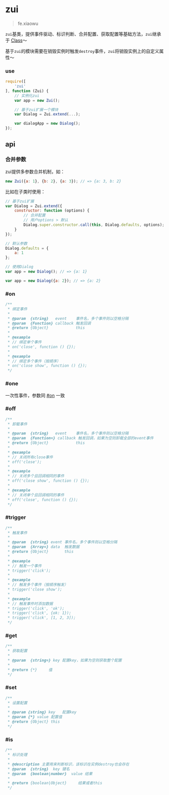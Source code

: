 # zui

> fe.xiaowu

`zui`基类，提供事件驱动、标识判断、合并配置、获取配置等基础方法，`zui`继承于 [Class](src/base/Class.md)～

基于`zui`的模块需要在销毁实例时触发`destroy`事件，`zui`将销毁实例上的自定义属性～

### use

```js
require([
    'zui'
], function (Zui) {
    // 实例化zui
    var app = new Zui();

    // 基于zui扩展一个模块
    var Dialog = Zui.extend(...);

    var dialogApp = new Dialog();
});
```

## api

### 合并参数

zui提供多参数合并机制，如：

```js
new Zui({a: 1}, {b: 2}, {a: 3}); // => {a: 3, b: 2}
```

比如在子类时使用：

```js
// 基于zui扩展
var Dialog = Zui.extend({
    constructor: function (options) {
        // 合并配置
        // 用户options > 默认
        Dialog.super.constructor.call(this, Dialog.defaults, options);
    }
});

// 默认参数
Dialog.defaults = {
    a: 1
};

// 使用Dialog
var app = new Dialog(); // => {a: 1}

var app = new Dialog({a: 2}); // => {a: 2}
```

### #on

```js
/**
 * 绑定事件
 *
 * @param  {string}   event    事件名，多个事件则以空格分隔
 * @param  {Function} callback 触发回调
 * @return {Object}            this
 *
 * @example
 * // 绑定单个事件
 * on('close', function () {});
 *
 * @example
 * // 绑定多个事件（按顺序）
 * on('close show', function () {});
 */
```

### #one

一次性事件，参数同 [#on](#on) 一致

### #off

```js
/**
 * 卸载事件
 *
 * @param  {string}   event    事件名，多个事件则以空格分隔
 * @param  {Function=} callback 触发回调，如果为空则卸载全部的event事件
 * @return {Object}            this
 *
 * @example
 * // 关闭所有close事件
 * off('close');
 *
 * @example
 * // 关闭多个且回调相同的事件
 * off('close show', function () {});
 *
 * @example
 * // 关闭单个且回调相同的事件
 * off('close', function () {});
 */
```

### #trigger

```js
/**
 * 触发事件
 *
 * @param  {string} event 事件名，多个事件则以空格分隔
 * @param  {Array=} data  触发数据
 * @return {Object}       this
 *
 * @example
 * // 触发一个事件
 * trigger('click');
 *
 * @example
 * // 触发多个事件（按顺序触发）
 * trigger('close show');
 *
 * @example
 * // 触发事件时添加数据
 * trigger('click', 'ok');
 * trigger('click', {ok: 1});
 * trigger('click', [1, 2, 3]);
 */
```

### #get

```js
/**
 * 获取配置
 *
 * @param  {string=} key 配置key，如果为空则获取整个配置
 *
 * @return {*}     值
 */
```

### #set

```js
/**
 * 设置配置
 *
 * @param {string} key   配置key
 * @param {*} value 配置值
 * @return {Object} this
 */
```

### #is

```js
/**
 * 标识处理
 *
 * @description 主要用来判断标识，该标识在实例destroy也会存在
 * @param  {string}  key 键名
 * @param  {boolean|number}  value 结果
 *
 * @return {boolean|Object}     结果或者this
 */
```